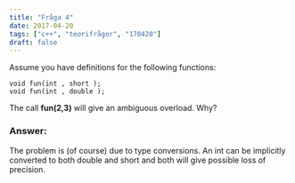 ```yaml
---
title: "Fråga 4"
date: 2017-04-20
tags: ["c++", "teorifrågor", "170420"]
draft: false
---
```

Assume you have definitions for the following functions:
```
void fun(int , short );
void fun(int , double );
```
The call **fun(2,3)** will give an ambiguous overload. Why?


### Answer:
The problem is (of course) due to type conversions. An int can be implicitly converted to both double and short and both will give possible loss of precision.